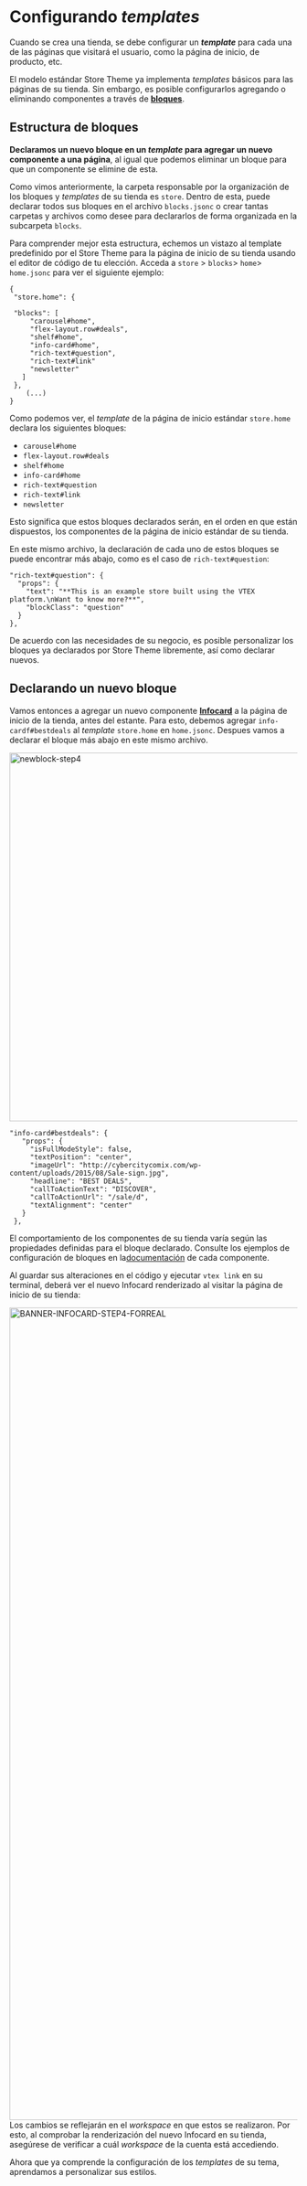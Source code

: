 # Configurando *templates*

Cuando se crea una tienda, se debe configurar un ***template*** para cada una de las páginas que visitará el usuario, como la página de inicio, de producto, etc.

El modelo estándar Store Theme ya implementa *templates* básicos para las páginas de su tienda. Sin embargo, es posible configurarlos agregando o eliminando componentes a través de [**bloques**](*link*).

## Estructura de bloques

**Declaramos un nuevo bloque en un *template* para agregar un nuevo componente a una página**, al igual que podemos eliminar un bloque para que un componente se elimine de esta.

Como vimos anteriormente, la carpeta responsable por la organización de los bloques y *templates* de su tienda es `store`. Dentro de esta, puede declarar todos sus bloques en el archivo `blocks.jsonc` o crear tantas carpetas y archivos como desee para declararlos de forma organizada en la subcarpeta `blocks`.

Para comprender mejor esta estructura, echemos un vistazo al template predefinido por el Store Theme para la página de inicio de su tienda usando el editor de código de tu elección. Acceda a `store` > `blocks`> `home`> `home.jsonc` para ver el siguiente ejemplo:


```
{
 "store.home": {
  
 "blocks": [
     "carousel#home",
     "flex-layout.row#deals",
     "shelf#home",
     "info-card#home",
     "rich-text#question",
     "rich-text#link"
     "newsletter"
   ]
 }, 
    (...)
}
```
Como podemos ver, el *template* de la página de inicio estándar `store.home` declara los siguientes bloques: 

- `carousel#home`
- `flex-layout.row#deals`
- `shelf#home`
- `info-card#home`
- `rich-text#question`
- `rich-text#link`
- `newsletter`

Esto significa que estos bloques declarados serán, en el orden en que están dispuestos, los componentes de la página de inicio estándar de su tienda.

En este mismo archivo, la declaración de cada uno de estos bloques se puede encontrar más abajo, como es el caso de `rich-text#question`:

```
"rich-text#question": {
  "props": {
    "text": "**This is an example store built using the VTEX platform.\nWant to know more?**",
    "blockClass": "question"
  }
},
```

De acuerdo con las necesidades de su negocio, es posible personalizar los bloques ya declarados por Store Theme libremente, así como declarar nuevos.

## Declarando un nuevo bloque 
 
Vamos entonces a agregar un nuevo componente [**Infocard**](*link*) a la página de inicio de la tienda, antes del estante. Para esto, debemos agregar `info-cardf#bestdeals` al *template* `store.home` en `home.jsonc`. Despues vamos a declarar el bloque más abajo en este mismo archivo.
 
<img width="645" alt="newblock-step4" src="https://user-images.githubusercontent.com/52087100/61960418-ca47b700-af9b-11e9-8787-b68cafae1225.png">


```
"info-card#bestdeals": {
   "props": {
     "isFullModeStyle": false,
     "textPosition": "center",
     "imageUrl": "http://cybercitycomix.com/wp-content/uploads/2015/08/Sale-sign.jpg",
     "headline": "BEST DEALS",
     "callToActionText": "DISCOVER",
     "callToActionUrl": "/sale/d",
     "textAlignment": "center"
   }
 },

```

<div class="alert alert-info">
El comportamiento de los componentes de su tienda varía según las propiedades definidas para el bloque declarado. Consulte los ejemplos de configuración de bloques en la<a href="">documentación</a> de cada componente.
</div>

Al guardar sus alteraciones en el código y ejecutar `vtex link` en su terminal, deberá ver el nuevo Infocard renderizado al visitar la página de inicio de su tienda:

<img width="1422" alt="BANNER-INFOCARD-STEP4-FORREAL" src="https://user-images.githubusercontent.com/52087100/61972032-e73db380-afb6-11e9-833e-977964fe5105.png">

<div class="alert alert-warning">
Los cambios se reflejarán en el <i>workspace</i> en que estos se realizaron. Por esto, al comprobar la renderización del nuevo Infocard en su tienda, asegúrese de verificar a cuál <i>workspace</i> de la cuenta está accediendo.
</div>

Ahora que ya comprende la configuración de los *templates* de su tema, aprendamos a personalizar sus estilos.
